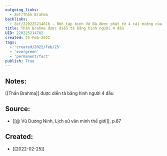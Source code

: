 ```yaml
---
outgoing_links:
  - Zet/Thần Brahma
backlinks:
  - Zet/220225214616 - Bốn tập kinh Vệ Đà được phát từ 4 cái miệng của Brahma
title: Thần Brahma được diễn tả bằng hình người 4 đầu
UID: 220225214702
created: 25-Feb-2022
tags:
  - 'created/2022/Feb/25'
  - 'evergreen'
  - 'permanent/fact'
publish: True
---
```

## Notes:
[[Thần Brahma]] được diễn tả bằng hình người 4 đầu

## Source:
- [[@ Vũ Dương Ninh, Lịch sử văn minh thế giới]], p.87




## Created:
- [[2022-02-25]]
